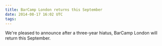 ```yaml
---
title: BarCamp London returns this September
date: 2014-08-17 16:02 UTC
tags:
---
```


We're pleased to announce after a three-year hiatus, BarCamp London will return this September.

